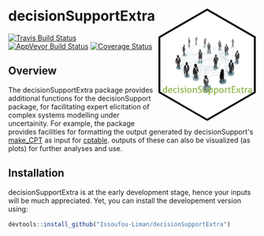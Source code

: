 
<!-- README.md is generated from README.Rmd. Please edit that file -->

# decisionSupportExtra <img src="man/figures/logo.png" align="right" width="200" />

[![Travis Build
Status](https://travis-ci.org/Issoufou-Liman/decisionSupportExtra.svg?branch=master)](https://travis-ci.org/Issoufou-Liman/decisionSupportExtra)
[![AppVeyor Build
Status](https://ci.appveyor.com/api/projects/status/github/Issoufou-Liman/decisionSupportExtra?branch=master&svg=true)](https://ci.appveyor.com/project/Issoufou-Liman/decisionSupportExtra)
[![Coverage
Status](https://img.shields.io/codecov/c/github/Issoufou-Liman/decisionSupportExtra/master.svg)](https://codecov.io/github/Issoufou-Liman/decisionSupportExtra?branch=master)
<!-- [![CRAN\_Status\_Badge](http://www.r-pkg.org/badges/version/decisionSupportExtra)](https://cran.r-project.org/package=decisionSupportExtra) -->

## Overview

The decisionSupportExtra package provides additional functions for the
decisionSupport package, for facilitating expert
elicitation of complex systems modelling under uncertainity. For
example, the package provides facilities for formatting the output
generated by decisionSupport's 
[make\_CPT](https://www.rdocumentation.org/packages/decisionSupport/versions/1.103.8/topics/make_CPT)
as input for
[cptable](https://www.rdocumentation.org/packages/gRain/versions/1.3-0/topics/cptable).
outputs of these can also be visualized (as plots) for further analyses and
use.

## Installation

decisionSupportExtra is at the early development stage, hence your
inputs will be much appreciated. Yet, you can install the developement
version using:

``` r
devtools::install_github("Issoufou-Liman/decisionSupportExtra") 
```
